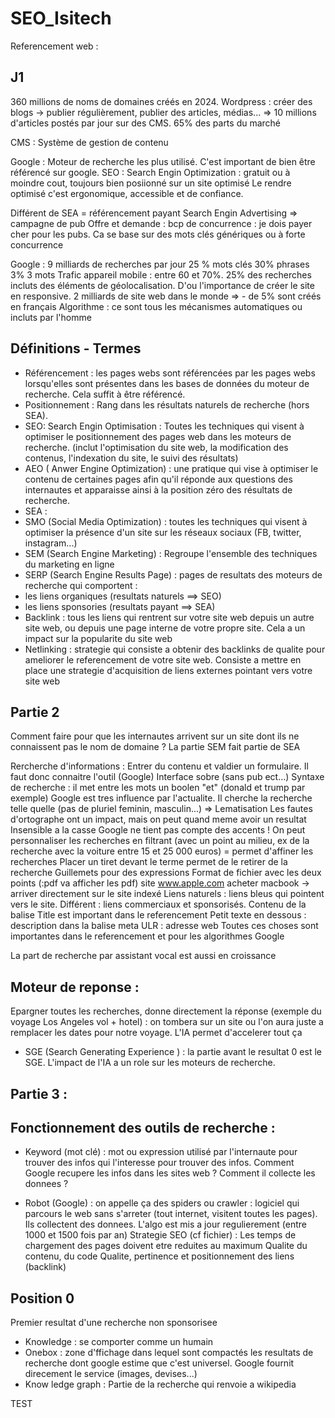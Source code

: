 # SEO_Isitech

Referencement web :

## J1

360 millions de noms de domaines créés en 2024.
Wordpress : créer des blogs -> publier régulièrement, publier des articles, médias...
=> 10 millions d'articles postés par jour sur des CMS. 65% des parts du marché 

CMS : Système de gestion de contenu 

Google : 
Moteur de recherche les plus utilisé. C'est important de bien être référencé sur google. 
SEO : Search Engin Optimization : gratuit ou à moindre cout, toujours bien posiionné sur un site optimisé
Le rendre optimisé c'est ergonomique, accessible et de confiance. 

Différent de SEA = référencement payant Search Engin Advertising => campagne de pub
Offre et demande : bcp de concurrence : je dois payer cher pour les pubs. Ca se base sur des mots clés génériques ou à forte concurrence


Google : 9 milliards de recherches par jour 
25 % mots clés
30% phrases 
3% 3 mots 
Trafic appareil mobile : entre 60 et 70%. 
25% des recherches incluts des éléments de géolocalisation. 
D'ou l'importance de créer le site en responsive. 
2 milliards de site web dans le monde => - de 5% sont créés en français
Algorithme : ce sont tous les mécanismes automatiques ou incluts par l'homme


## Définitions - Termes
- Référencement : les pages webs sont référencées par les pages webs lorsqu'elles sont présentes dans les bases de données du moteur de recherche. Cela suffit à être référencé. 
- Positionnement : Rang dans les résultats naturels de recherche (hors SEA).
- SEO: Search Engin Optimisation : Toutes les techniques qui visent à optimiser le positionnement des pages web dans les moteurs de recherche. (inclut l'optimisation du site web, la modification des contenus, l'indexation du site, le suivi des résultats) 
- AEO ( Anwer Engine Optimization) : une pratique qui vise à optimiser le contenu de certaines pages afin qu'il réponde aux questions des internautes et apparaisse ainsi à la position zéro des résultats de recherche. 
- SEA : 
- SMO (Social Media Optimization) :  toutes les techniques qui visent à optimiser la présence d'un site sur les réseaux sociaux (FB, twitter, instagram...)
- SEM (Search Engine Marketing) : Regroupe l'ensemble des techniques du marketing en ligne
- SERP (Search Engine Results Page) : pages de resultats des moteurs de recherche qui comportent : 
- les liens organiques (resultats naturels ==> SEO)
- les liens sponsories (resultats payant ==> SEA)
- Backlink : tous les liens qui rentrent sur votre site web depuis un autre site web, ou depuis une page interne de votre propre site. Cela a un impact sur la popularite du site web
- Netlinking : strategie qui consiste a obtenir des backlinks de qualite pour ameliorer le referencement de votre site web.  Consiste a mettre en place une strategie d'acquisition de liens externes pointant vers votre site web 

## Partie 2
Comment faire pour que les internautes arrivent sur un site dont ils ne connaissent pas le nom de domaine ? 
La partie SEM fait partie de SEA

Rercherche d'informations :
Entrer du contenu et valdier un formulaire. Il faut donc connaitre l'outil (Google)
Interface sobre (sans pub ect...)
Syntaxe de recherche : il met entre les mots un boolen "et" (donald et trump par exemple)
Google est tres influence par l'actualite. Il cherche la recherche telle quelle (pas de pluriel feminin, masculin...) => Lematisation
Les fautes d'ortographe ont un impact, mais on peut quand meme avoir un resultat 
Insensible a la casse 
Google ne tient pas compte des accents ! 
On peut personnaliser les recherches en filtrant (avec un point au milieu, ex de la recherche avec la voiture entre 15 et 25 000 euros) = permet d'affiner les recherches
Placer un tiret devant le terme permet de le retirer de la recherche 
Guillemets pour des expressions 
Format de fichier avec les deux points (:pdf va afficher les pdf)
site www.apple.com acheter macbook -> arriver directement sur le site indexé 
Liens naturels : liens bleus qui pointent vers le site. Différent : liens commerciaux et sponsorisés. 
Contenu de la balise Title est important dans le referencement
Petit texte en dessous : description dans la balise meta 
ULR : adresse web 
Toutes ces choses sont importantes dans le referencement et pour les algorithmes Google

La part de recherche par assistant vocal est aussi en croissance 


## Moteur de reponse :
Epargner toutes les recherches, donne directement la réponse (exemple du voyage Los Angeles vol + hotel) : on tombera sur un site ou l'on aura juste a remplacer les dates pour notre voyage.
L'IA permet d'accelerer tout ça 
- SGE (Search Generating Experience ) : la partie avant le resultat 0 est le SGE. L'impact de l'IA a un role sur les moteurs de recherche. 


## Partie 3 :

## Fonctionnement des outils de recherche :

- Keyword (mot clé) : mot ou expression utilisé par l'internaute pour trouver des infos qui l'interesse pour trouver des infos. 
Comment Google recupere les infos dans les sites web ? Comment il collecte les donnees ? 

- Robot (Google) : on appelle ça des spiders ou crawler : logiciel qui parcours le web sans s'arreter (tout internet, visitent toutes les pages). Ils collectent des donnees. 
L'algo est mis a jour regulierement (entre 1000 et 1500 fois par an)
Strategie SEO (cf fichier) :
Les temps de chargement des pages doivent etre reduites au maximum 
Qualite du contenu, du code 
Qualite, pertinence et positionnement des liens (backlink)

## Position 0 
Premier resultat d'une recherche non sponsorisee 

- Knowledge : se comporter comme un humain 
- Onebox : zone d'ffichage dans lequel sont compactés les resultats de recherche dont google estime que c'est universel. Google fournit direcement le service (images, devises...)
- Know ledge graph : Partie de la recherche qui renvoie a wikipedia 


TEST